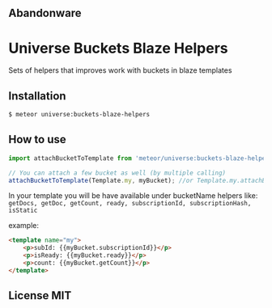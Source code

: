 ## Abandonware

# Universe Buckets Blaze Helpers
Sets of helpers that improves work with buckets in blaze templates

## Installation
```sh
$ meteor universe:buckets-blaze-helpers
```

## How to use

```js
import attachBucketToTemplate from 'meteor/universe:buckets-blaze-helpers';

// You can attach a few bucket as well (by multiple calling)
attachBucketToTemplate(Template.my, myBucket); //or Template.my.attachBucket(myBucket)
```

In your template you will be have available under bucketName
helpers like: `getDocs, getDoc, getCount, ready, subscriptionId, subscriptionHash, isStatic`

example:

```html
<template name="my">
    <p>subId: {{myBucket.subscriptionId}}</p>
    <p>isReady: {{myBucket.ready}}</p>
    <p>count: {{myBucket.getCount}}</p>
</template>
```

##  License MIT
